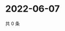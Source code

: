# 2022-06-07

共 0 条

<!-- BEGIN WEIBO -->
<!-- 最后更新时间 Tue Jun 07 2022 23:16:13 GMT+0800 (China Standard Time) -->

<!-- END WEIBO -->

